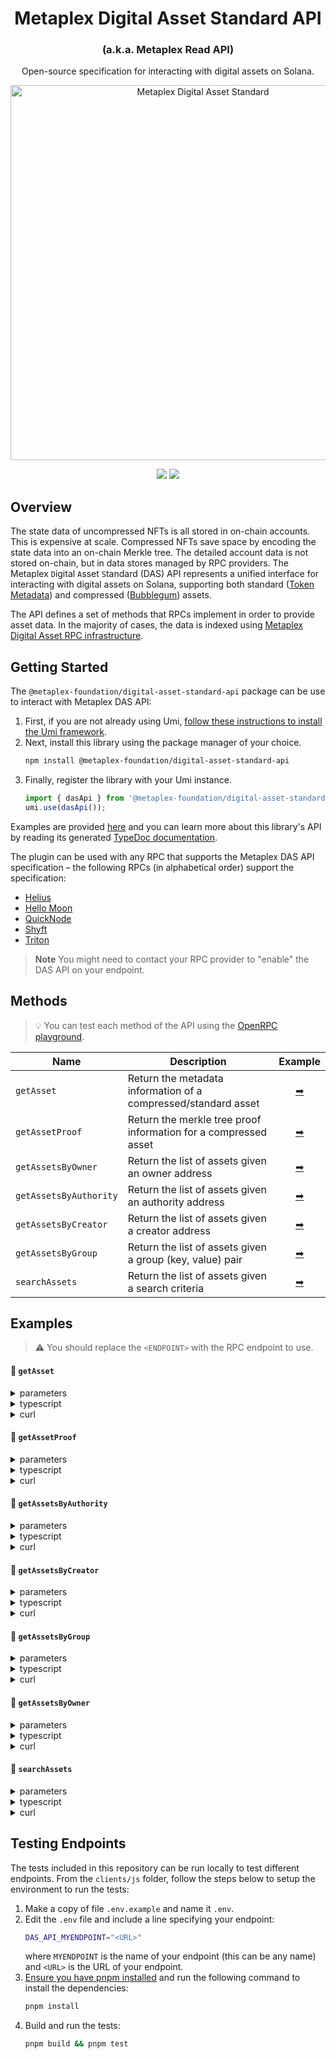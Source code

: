 <h1 align="center">
  Metaplex Digital Asset Standard API
</h1>
<h3 align="center">
  (a.k.a. Metaplex Read API)
</h3>
<p align="center">
  Open-source specification for interacting with digital assets on Solana.
</p>
<p align="center">
  <img width="600" alt="Metaplex Digital Asset Standard" src="https://github.com/metaplex-foundation/digital-asset-standard-api/assets/729235/1494e063-cbe2-4db1-ab9a-c23b0bc4c55b" />
</p>
<p align="center">
  <a href="https://github.com/metaplex-foundation/digital-asset-standard-api/actions/workflows/main.yml"><img src="https://img.shields.io/github/actions/workflow/status/metaplex-foundation/digital-asset-standard-api/main.yml?logo=GitHub" /></a>
  <a href="https://www.npmjs.com/package/@metaplex-foundation/digital-asset-standard-api"><img src="https://img.shields.io/npm/v/%40metaplex-foundation%2Fdigital-asset-standard-api?logo=npm&color=377CC0" /></a>
</p>

## Overview

The state data of uncompressed NFTs is all stored in on-chain accounts. This is expensive at scale. Compressed NFTs save space by encoding the state data into an on-chain Merkle tree. The detailed account data is not stored on-chain, but in data stores managed by RPC providers. The Metaplex `D`igital `A`sset `S`tandard (DAS) API represents a unified interface for interacting with digital assets on Solana, supporting both standard ([Token Metadata](http://github.com/metaplex-foundation/mpl-token-metadata)) and compressed ([Bubblegum](http://github.com/metaplex-foundation/mpl-bubblegum)) assets.

The API defines a set of methods that RPCs implement in order to provide asset data. In the majority of cases, the data is indexed using [Metaplex Digital Asset RPC infrastructure](http://github.com/metaplex-foundation/digital-asset-rpc-infrastructure).

## Getting Started

The `@metaplex-foundation/digital-asset-standard-api` package can be use to interact with Metaplex DAS API:

1. First, if you are not already using Umi, [follow these instructions to install the Umi framework](https://github.com/metaplex-foundation/umi/blob/main/docs/installation.md).
2. Next, install this library using the package manager of your choice.
   ```sh
   npm install @metaplex-foundation/digital-asset-standard-api
   ```
3. Finally, register the library with your Umi instance.
   ```ts
   import { dasApi } from '@metaplex-foundation/digital-asset-standard-api';
   umi.use(dasApi());
   ```

Examples are provided [here](#examples)  and you can learn more about this library's API by reading its generated [TypeDoc documentation](https://digital-asset-standard-api-js-docs.vercel.app).

The plugin can be used with any RPC that supports the Metaplex DAS API specification – the following RPCs (in alphabetical order) support the specification:
- [Helius](https://docs.helius.xyz/compression-and-das-api/digital-asset-standard-das-api)
- [Hello Moon](https://docs.hellomoon.io/reference/rpc-endpoint-for-digital-asset-standard)
- [QuickNode](https://marketplace.quicknode.com/add-on/metaplex-digital-asset-standard-api)
- [Shyft](https://docs.shyft.to/solana-rpcs-das-api/compression-das-api)
- [Triton](https://docs.triton.one/rpc-pool/metaplex-digital-assets-api)

> **Note**
> You might need to contact your RPC provider to "enable" the DAS API on your endpoint.

## Methods

> 💡 You can test each method of the API using the [OpenRPC playground](https://playground.open-rpc.org/?url=https://raw.githubusercontent.com/metaplex-foundation/digital-asset-standard-api/main/specification/metaplex-das-api.json).

| Name                   | Description                                                     | Example                     |
| ---------------------- | --------------------------------------------------------------- | :-------------------------: |
| `getAsset`             | Return the metadata information of a compressed/standard asset  | [➡](#-getasset)             |
| `getAssetProof`        | Return the merkle tree proof information for a compressed asset | [➡](#-getassetproof)        |
| `getAssetsByOwner`     | Return the list of assets given an owner address                | [➡](#-getassetsbyowner)     |
| `getAssetsByAuthority` | Return the list of assets given an authority address            | [➡](#-getassetsbyauthority) |
| `getAssetsByCreator`   | Return the list of assets given a creator address               | [➡](#-getassetsbycreator)   |
| `getAssetsByGroup`     | Return the list of assets given a group (key, value) pair       | [➡](#-getassetsbygroup)     |
| `searchAssets`         | Return the list of assets given a search criteria               | [➡](#-searchassets)         |

## Examples

> ⚠️ You should replace the `<ENDPOINT>` with the RPC endpoint to use.

#### 📌 `getAsset`

<details>
  <summary>parameters</summary>

| Name            | Required | Description                                |
| --------------- | :------: | ------------------------------------------ |
| `id`            |    ✅    | The id of the asset.                       |

</details>

<details>
  <summary>typescript</summary>

```typescript
import { publicKey } from '@metaplex-foundation/umi';
import { createUmi } from '@metaplex-foundation/umi-bundle-defaults';
import { dasApi } from '@metaplex-foundation/digital-asset-standard-api';

const umi = createUmi('<ENDPOINT>').use(dasApi());
const assetId = publicKey('8TrvJBRa6Pzb9BDadqroHhWTHxaxK8Ws8r91oZ2jxaVV');

const asset = await umi.rpc.getAsset(assetId);
console.log(asset);
```

</details>

<details>
  <summary>curl</summary>

```sh
curl --request POST --url "<ENDPOINT>" --header 'Content-Type: application/json' --data '{
    "jsonrpc": "2.0",
    "method": "getAsset",
    "params": [
      "8vw7tdLGE3FBjaetsJrZAarwsbc8UESsegiLyvWXxs5A"
    ],
    "id": 0
}'
```

</details>

#### 📌 `getAssetProof`

<details>
  <summary>parameters</summary>

| Name            | Required | Description                                |
| --------------- | :------: | ------------------------------------------ |
| `id`            |    ✅    | The id of the asset.                       |

</details>

<details>
  <summary>typescript</summary>

```typescript
import { publicKey } from '@metaplex-foundation/umi';
import { createUmi } from '@metaplex-foundation/umi-bundle-defaults';
import { dasApi } from '@metaplex-foundation/digital-asset-standard-api';

const umi = createUmi('<ENDPOINT>').use(dasApi());
const assetId = publicKey('Ez6ezCMkRaUkWS5v6WVcP7uuCWiKadr3W2dHFkoZmteW');

const proof = await umi.rpc.getAssetProof(assetId);
console.log(proof);
```

</details>

<details>
  <summary>curl</summary>

```sh
curl --request POST --url "<ENDPOINT>" --header 'Content-Type: application/json' --data '{
    "jsonrpc": "2.0",
    "method": "getAssetProof",
    "params": [
      "Ez6ezCMkRaUkWS5v6WVcP7uuCWiKadr3W2dHFkoZmteW"
    ],
    "id": 0
}'
```

</details>

#### 📌 `getAssetsByAuthority`

<details>
  <summary>parameters</summary>

| Name               | Required | Description                                |
| ------------------ | :------: | ------------------------------------------ |
| `authorityAddress` |    ✅    | The address of the authority of the assets.|
| `sortBy`           |          | Sorting criteria. This is specified as an object `{ sortBy: <value>, sortDirection: <vlaue> }`, where `sortBy` is one of `["created", "updated", "recentAction", "none"]` and `sortDirection` is one of `["asc", "desc"]`     |
| `limit`            |          | The maximum number of assets to retrieve.  |
| `page`             |          | The index of the "page" to retrieve.       |
| `before`           |          | Retrieve assets before the specified ID.   |
| `after`            |          | Retrieve assets after the specified ID.    |

</details>

<details>
  <summary>typescript</summary>

```typescript
import { publicKey } from '@metaplex-foundation/umi';
import { createUmi } from '@metaplex-foundation/umi-bundle-defaults';
import { dasApi } from '@metaplex-foundation/digital-asset-standard-api';

const umi = createUmi('<ENDPOINT>').use(dasApi());
const authority = publicKey('mRdta4rc2RtsxEUDYuvKLamMZAdW6qHcwuq866Skxxv');

const assets = await umi.rpc.getAssetsByAuthority({ authority });
console.log(assets.items.length > 0);
```

</details>

<details>
  <summary>curl</summary>

```sh
curl --request POST --url "<ENDPOINT>" --header 'Content-Type: application/json' --data '{
    "jsonrpc": "2.0",
    "method": "getAssetsByAuthority",
    "params": {
        "authorityAddress": "mRdta4rc2RtsxEUDYuvKLamMZAdW6qHcwuq866Skxxv",
        "page": 1
    },
    "id": 0
}'
```

</details>

#### 📌 `getAssetsByCreator`

<details>
  <summary>parameters</summary>

| Name               | Required | Description                                |
| ------------------ | :------: | ------------------------------------------ |
| `creatorAddress`   |    ✅    | The address of the creator of the assets.  |
| `onlyVerified`     |          | Indicates whether to retrieve only verified assets or not.  |
| `sortBy`           |          | Sorting criteria. This is specified as an object `{ sortBy: <value>, sortDirection: <vlaue> }`, where `sortBy` is one of `["created", "updated", "recentAction", "none"]` and `sortDirection` is one of `["asc", "desc"]`     |
| `limit`            |          | The maximum number of assets to retrieve.  |
| `page`             |          | The index of the "page" to retrieve.       |
| `before`           |          | Retrieve assets before the specified ID.   |
| `after`            |          | Retrieve assets after the specified ID.    |

</details>

<details>
  <summary>typescript</summary>

```typescript
import { publicKey } from '@metaplex-foundation/umi';
import { createUmi } from '@metaplex-foundation/umi-bundle-defaults';
import { dasApi } from '@metaplex-foundation/digital-asset-standard-api';

const umi = createUmi('<ENDPOINT>').use(dasApi());
const creator = publicKey('D3XrkNZz6wx6cofot7Zohsf2KSsu2ArngNk8VqU9cTY3');

const assets = await umi.rpc.getAssetsByCreator({
    creator,
    onlyVerified: false,
    limit: 10,
});
console.log(assets.items.length > 0);
```

</details>

<details>
  <summary>curl</summary>

```sh
curl --request POST --url "<ENDPOINT>" --header 'Content-Type: application/json' --data '{
    "jsonrpc": "2.0",
    "method": "getAssetsByCreator",
    "params": {
        "creatorAddress": "D3XrkNZz6wx6cofot7Zohsf2KSsu2ArngNk8VqU9cTY3",
        "onlyVerified": false,
        "limit": 10,
        "page": 1
    },
    "id": 0
}'
```

</details>

#### 📌 `getAssetsByGroup`

<details>
  <summary>parameters</summary>

| Name               | Required | Description                                |
| ------------------ | :------: | ------------------------------------------ |
| `groupKey`         |    ✅    | The key of the group (e.g., `"collection"`).  |
| `groupValue`       |    ✅    | The value of the group.  |
| `sortBy`           |          | Sorting criteria. This is specified as an object `{ sortBy: <value>, sortDirection: <vlaue> }`, where `sortBy` is one of `["created", "updated", "recentAction", "none"]` and `sortDirection` is one of `["asc", "desc"]`     |
| `limit`            |          | The maximum number of assets to retrieve.  |
| `page`             |          | The index of the "page" to retrieve.       |
| `before`           |          | Retrieve assets before the specified ID.   |
| `after`            |          | Retrieve assets after the specified ID.    |

</details>

<details>
  <summary>typescript</summary>

```typescript
import { publicKey } from '@metaplex-foundation/umi';
import { createUmi } from '@metaplex-foundation/umi-bundle-defaults';
import { dasApi } from '@metaplex-foundation/digital-asset-standard-api';

const umi = createUmi('<ENDPOINT>').use(dasApi());

const assets = await umi.rpc.getAssetsByGroup({
    groupKey: 'collection',
    groupValue: 'J2ZfLdQsaZ3GCmbucJef3cPnPwGcgjDW1SSYtMdq3L9p',
});
console.log(assets.items.length > 0);
```

</details>

<details>
  <summary>curl</summary>

```sh
curl --request POST --url "<ENDPOINT>" --header 'Content-Type: application/json' --data '{
    "jsonrpc": "2.0",
    "method": "getAssetsByGroup",
    "params": {
        "groupKey": "collection",
        "groupValue": "J2ZfLdQsaZ3GCmbucJef3cPnPwGcgjDW1SSYtMdq3L9p",
        "page": 1
    },
    "id": 0
}'
```

</details>

#### 📌 `getAssetsByOwner`

<details>
  <summary>parameters</summary>

| Name               | Required | Description                                |
| ------------------ | :------: | ------------------------------------------ |
| `ownerAddress`     |    ✅    | The address of the owner of the assets.    |
| `sortBy`           |          | Sorting criteria. This is specified as an object `{ sortBy: <value>, sortDirection: <vlaue> }`, where `sortBy` is one of `["created", "updated", "recentAction", "none"]` and `sortDirection` is one of `["asc", "desc"]`     |
| `limit`            |          | The maximum number of assets to retrieve.  |
| `page`             |          | The index of the "page" to retrieve.       |
| `before`           |          | Retrieve assets before the specified ID.   |
| `after`            |          | Retrieve assets after the specified ID.    |

</details>

<details>
  <summary>typescript</summary>

```typescript
import { publicKey } from '@metaplex-foundation/umi';
import { createUmi } from '@metaplex-foundation/umi-bundle-defaults';
import { dasApi } from '@metaplex-foundation/digital-asset-standard-api';

const umi = createUmi('<ENDPOINT>').use(dasApi());
const owner = publicKey('N4f6zftYsuu4yT7icsjLwh4i6pB1zvvKbseHj2NmSQw');

const assets = await umi.rpc.getAssetsByOwner({
    owner,
    limit: 10
});
console.log(assets.items.length > 0);
```

</details>

<details>
  <summary>curl</summary>

```sh
curl --request POST --url "<ENDPOINT>" --header 'Content-Type: application/json' --data '{
    "jsonrpc": "2.0",
    "method": "getAssetsByOwner",
    "params": {
        "ownerAddress": "N4f6zftYsuu4yT7icsjLwh4i6pB1zvvKbseHj2NmSQw",
        "limit": 10,
        "page": 1
    },
    "id": 0
}'
```

</details>

#### 📌 `searchAssets`

<details>
  <summary>parameters</summary>

| Name                | Required | Description                                |
| ------------------- | :------: | ------------------------------------------ |
| `negate`            |          | Indicates whether the search criteria should be inverted or not.  |
| `conditionType`     |          | Indicates whether to retrieve all (`"all"`) or any (`"any"`) asset that matches the search criteria.  |
| `interface`         |          | The interface value (one of `["V1_NFT", "V1_PRINT" "LEGACY_NFT", "V2_NFT", "FungibleAsset", "Custom", "Identity", "Executable"]`).  |
| `ownerAddress`      |          | The address of the owner.  |
| `ownerType`         |          | Type of ownership `["single", "token"]`.  |
| `creatorAddress`    |          | The address of the creator.  |
| `creatorVerified`   |          | Indicates whether the creator must be verified or not.  |
| `authorityAddress`  |          | The address of the authority.  |
| `grouping`          |          | The grouping `["key", "value"]` pair.  |
| `delegateAddress`   |          | The address of the delegate.  |
| `frozen`            |          | Indicates whether the asset is frozen or not.  |
| `supply`            |          | The supply of the asset.  |
| `supplyMint`        |          | The address of the supply mint.  |
| `compressed`        |          | Indicates whether the asset is compressed or not.  |
| `compressible`      |          | Indicates whether the asset is compressible or not.  |
| `royaltyTargetType` |          | Type of royalty `["creators", "fanout", "single"]`.  |
| `royaltyTarget`     |          | The target address for royalties.  |
| `royaltyAmount`     |          | The royalties amount.  |
| `burnt`             |          | Indicates whether the asset is burnt or not.  |
| `sortBy`            |          | Sorting criteria. This is specified as an object `{ sortBy: <value>, sortDirection: <vlaue> }`, where `sortBy` is one of `["created", "updated", "recentAction", "none"]` and `sortDirection` is one of `["asc", "desc"]`.     |
| `limit`             |          | The maximum number of assets to retrieve.  |
| `page`              |          | The index of the "page" to retrieve.       |
| `before`            |          | Retrieve assets before the specified ID.   |
| `after`             |          | Retrieve assets after the specified ID.    |
| `jsonUri`           |          | The value for the JSON URI.  |

</details>

<details>
  <summary>typescript</summary>

```typescript
import { publicKey } from '@metaplex-foundation/umi';
import { createUmi } from '@metaplex-foundation/umi-bundle-defaults';
import { dasApi } from '@metaplex-foundation/digital-asset-standard-api';

const umi = createUmi('<ENDPOINT>').use(dasApi());

const assets = await umi.rpc.searchAssets({
    owner: publicKey('N4f6zftYsuu4yT7icsjLwh4i6pB1zvvKbseHj2NmSQw'),
    jsonUri: 'https://arweave.net/c9aGs5fOk7gD4wWnSvmzeqgtfxAGRgtI1jYzvl8-IVs/chiaki-violet-azure-common.json',
});
console.log(assets.items.length == 1);
```

</details>

<details>
  <summary>curl</summary>

```sh
curl --request POST --url "<ENDPOINT>" --header 'Content-Type: application/json' --data '{
    "jsonrpc": "2.0",
    "method": "searchAssets",
    "params": {
        "ownerAddress": "N4f6zftYsuu4yT7icsjLwh4i6pB1zvvKbseHj2NmSQw",
        "jsonUri": "https://arweave.net/c9aGs5fOk7gD4wWnSvmzeqgtfxAGRgtI1jYzvl8-IVs/chiaki-violet-azure-common.json",
        "page": 1
    },
    "id": 0
}'
```

</details>

## Testing Endpoints

The tests included in this repository can be run locally to test different endpoints. From the `clients/js` folder, follow the steps below to setup the environment to run the tests:
1. Make a copy of file `.env.example` and name it `.env`.
2. Edit the `.env` file and include a line specifying your endpoint:
   ```bash
   DAS_API_MYENDPOINT="<URL>"
   ```
   where `MYENDPOINT` is the name of your endpoint (this can be any name) and `<URL>` is the URL of your endpoint.
3. [Ensure you have pnpm installed](https://pnpm.io/installation) and run the following command to install the dependencies:
   ```bash
   pnpm install
   ```
4. Build and run the tests:
   ```bash
   pnpm build && pnpm test
   ```
